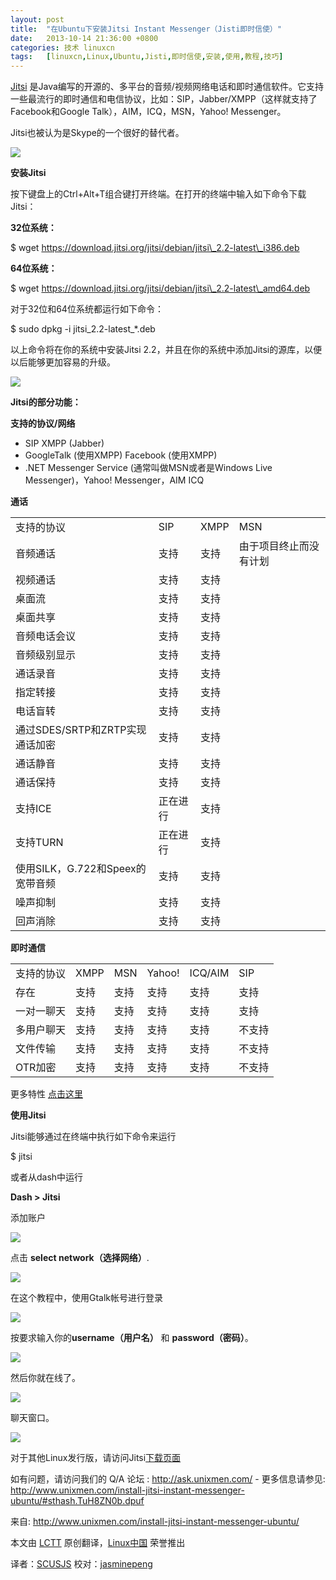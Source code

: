 ```yaml
---
layout: post
title:	"在Ubuntu下安装Jitsi Instant Messenger（Jisti即时信使）"
date:	2013-10-14 21:36:00 +0800 
categories:	技术 linuxcn 
tags:	[linuxcn,Linux,Ubuntu,Jisti,即时信使,安装,使用,教程,技巧]
---
```



[Jitsi](https://jitsi.org/Main/HomePage) 是Java编写的开源的、多平台的音频/视频网络电话和即时通信软件。它支持一些最流行的即时通信和电信协议，比如：SIP，Jabber/XMPP（这样就支持了Facebook和Google Talk），AIM，ICQ，MSN，Yahoo! Messenger。


Jitsi也被认为是Skype的一个很好的替代者。


 ![](/Asserts/Images/album/201310/14/102732n999a8qbd83ovwvw.png)


**安装Jitsi**


按下键盘上的Ctrl+Alt+T组合键打开终端。在打开的终端中输入如下命令下载Jitsi：


**32位系统：**


$ wget https://download.jitsi.org/jitsi/debian/jitsi\_2.2-latest\_i386.deb


**64位系统：**


$ wget https://download.jitsi.org/jitsi/debian/jitsi\_2.2-latest\_amd64.deb


对于32位和64位系统都运行如下命令：


$ sudo dpkg -i jitsi\_2.2-latest\_\*.deb


以上命令将在你的系统中安装Jitsi 2.2，并且在你的系统中添加Jitsi的源库，以便以后能够更加容易的升级。


 ![](/Asserts/Images/album/201310/14/1027345b8b0szn1ni8e1bn.png)


**Jitsi的部分功能：**


**支持的协议/网络**


* SIP XMPP (Jabber)
* GoogleTalk (使用XMPP) Facebook (使用XMPP)
* .NET Messenger Service (通常叫做MSN或者是Windows Live Messenger)，Yahoo! Messenger，AIM ICQ


**通话**




|  |  |  |  |
| --- | --- | --- | --- |
| 支持的协议 | SIP | XMPP | MSN |
| 音频通话 | 支持 | 支持 | 由于项目终止而没有计划 |
| 视频通话 | 支持 | 支持 |
| 桌面流 | 支持 | 支持 |
| 桌面共享 | 支持 | 支持 |
| 音频电话会议 | 支持 | 支持 |
| 音频级别显示 | 支持 | 支持 |
| 通话录音 | 支持 | 支持 |
| 指定转接 | 支持 | 支持 |
| 电话盲转 | 支持 | 支持 |
| 通过SDES/SRTP和ZRTP实现通话加密 | 支持 | 支持 |
| 通话静音 | 支持 | 支持 |
| 通话保持 | 支持 | 支持 |
| 支持ICE | 正在进行 | 支持 |
| 支持TURN | 正在进行 | 支持 |
| 使用SILK，G.722和Speex的宽带音频 | 支持 | 支持 |
| 噪声抑制 | 支持 | 支持 |
| 回声消除 | 支持 | 支持 |


**即时通信**




|  |  |  |  |  |  |
| --- | --- | --- | --- | --- | --- |
| 支持的协议 | XMPP | MSN | Yahoo! | ICQ/AIM | SIP |
| 存在 | 支持 | 支持 | 支持 | 支持 | 支持 |
| 一对一聊天 | 支持 | 支持 | 支持 | 支持 | 支持 |
| 多用户聊天 | 支持 | 支持 | 支持 | 支持 | 不支持 |
| 文件传输 | 支持 | 支持 | 支持 | 支持 | 不支持 |
| OTR加密 | 支持 | 支持 | 支持 | 支持 | 不支持 |


更多特性 [点击这里](https://jitsi.org/Main/Features)


**使用Jitsi**


Jitsi能够通过在终端中执行如下命令来运行


$ jitsi


或者从dash中运行


**Dash > Jitsi**


添加账户


 ![](/Asserts/Images/album/201310/14/10273658cxxd57hqtt5tna.png)


点击 **select network（选择网络）**.


![](/Asserts/Images/album/201310/14/102737z24gjzgi4c4a2gta.png) 


在这个教程中，使用Gtalk帐号进行登录


 ![](/Asserts/Images/album/201310/14/102739ph9y0e3e3y0tu9zz.png)


按要求输入你的**username（用户名）** 和 **password（密码）**。


![](/Asserts/Images/album/201310/14/102741xbw8tbcxt08xtwpc.png) 


然后你就在线了。


 ![](/Asserts/Images/album/201310/14/102741ymxyc9f14o4voovc.png)


聊天窗口。


![](/Asserts/Images/album/201310/14/1027444zij7ck7t7ccnxh7.png) 


对于其他Linux发行版，请访问Jitsi[下载页面](https://jitsi.org/Main/Download)


如有问题，请访问我们的 Q/A 论坛 : <http://ask.unixmen.com/> - 更多信息请参见: <http://www.unixmen.com/install-jitsi-instant-messenger-ubuntu/#sthash.TuH8ZN0b.dpuf>


 


来自: <http://www.unixmen.com/install-jitsi-instant-messenger-ubuntu/>


本文由 [LCTT](https://github.com/LCTT/TranslateProject) 原创翻译，[Linux中国](http://linux.cn/) 荣誉推出


译者：[SCUSJS](http://blog.csdn.net/scusjs) 校对：[jasminepeng](https://github.com/jasminepeng)
